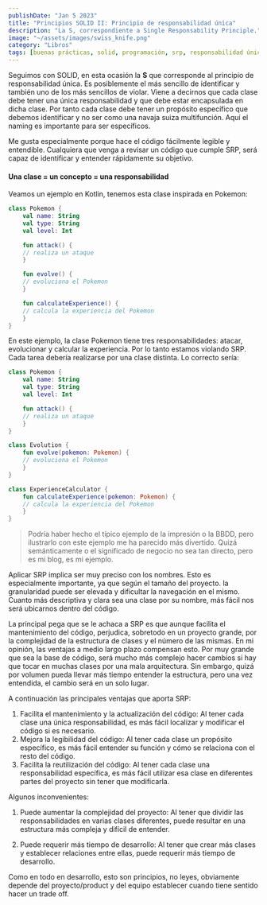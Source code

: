 ```yaml
---
publishDate: "Jan 5 2023"
title: "Principios SOLID II: Principio de responsabilidad única"
description: "La S, correspondiente a Single Responsability Principle."
image: "~/assets/images/swiss_knife.png"
category: "Libros"
tags: [buenas prácticas, solid, programación, srp, responsabilidad única]
---
```


Seguimos con SOLID, en esta ocasión la **S** que corresponde al principio de responsabilidad única. Es posiblemente el más sencillo de identificar y también uno de los más sencillos de violar. Viene a decirnos que cada clase debe tener una única responsabilidad y que debe estar encapsulada en dicha clase. Por tanto cada clase debe tener un propósito específico que debemos identificar y no ser como una navaja suiza multifunción. Aquí el naming es importante para ser específicos.

Me gusta especialmente porque hace el código fácilmente legible y entendible. Cualquiera que venga a revisar un código que cumple SRP, será capaz de identificar y entender rápidamente su objetivo.

#### Una clase = un concepto = una responsabilidad


Veamos un ejemplo en Kotlin, tenemos esta clase inspirada en Pokemon:

```kotlin
class Pokemon {
    val name: String
    val type: String
    val level: Int

    fun attack() {
    // realiza un ataque
    }

    fun evolve() {
    // evoluciona el Pokemon
    }

    fun calculateExperience() {
    // calcula la experiencia del Pokemon
    }
}
```
En este ejemplo, la clase Pokemon tiene tres responsabilidades: atacar, evolucionar y calcular la experiencia. Por lo tanto estamos violando SRP. Cada tarea debería realizarse por una clase distinta. Lo correcto sería:

```kotlin
class Pokemon {
    val name: String
    val type: String
    val level: Int

    fun attack() {
    // realiza un ataque
    }
}

class Evolution {
    fun evolve(pokemon: Pokemon) {
    // evoluciona el Pokemon
    }
}

class ExperienceCalculator {
    fun calculateExperience(pokemon: Pokemon) {
    // calcula la experiencia del Pokemon
    }
}
```
> Podría haber hecho el típico ejemplo de la impresión o la BBDD, pero ilustrarlo con este ejemplo me ha parecido más divertido. Quizá semánticamente o el significado de negocio no sea tan directo, pero es mi blog, es mi ejemplo.

Aplicar SRP implica ser muy preciso con los nombres. Esto es especialmente importante, ya que según el tamaño del proyecto. la granularidad puede ser elevada y dificultar la navegación en el mismo. Cuanto más descriptiva y clara sea una clase por su nombre, más fácil nos será ubicarnos dentro del código. 

La principal pega que se le achaca a SRP es que aunque facilita el mantenimiento del código, perjudica, sobretodo en un proyecto grande, por la complejidad de la estructura de clases y el número de las mismas. En mi opinión, las ventajas a medio largo plazo compensan esto. Por muy grande que sea la base de código, será mucho más complejo hacer cambios si hay que tocar en muchas clases por una mala arquitectura. Sin embargo, quizá por volumen pueda llevar más tiempo entender la estructura, pero una vez entendida, el cambio será en un solo lugar.

A continuación las principales ventajas que aporta SRP: 

1. Facilita el mantenimiento y la actualización del código: Al tener cada clase una única responsabilidad, es más fácil localizar y modificar el código si es necesario.
2. Mejora la legibilidad del código: Al tener cada clase un propósito específico, es más fácil entender su función y cómo se relaciona con el resto del código.
3. Facilita la reutilización del código: Al tener cada clase una responsabilidad específica, es más fácil utilizar esa clase en diferentes partes del proyecto sin tener que modificarla.

Algunos inconvenientes:

1. Puede aumentar la complejidad del proyecto: Al tener que dividir las responsabilidades en varias clases diferentes, puede resultar en una estructura más compleja y difícil de entender.

2. Puede requerir más tiempo de desarrollo: Al tener que crear más clases y establecer relaciones entre ellas, puede requerir más tiempo de desarrollo.

Como en todo en desarrollo, esto son principios, no leyes, obviamente depende del proyecto/product y del equipo establecer cuando tiene sentido hacer un trade off.